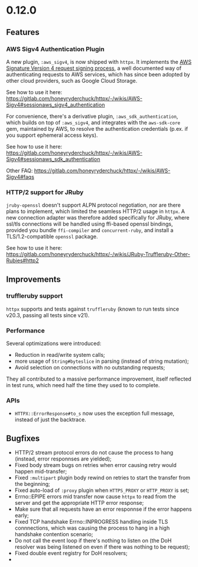 # 0.12.0

## Features

### AWS Sigv4 Authentication Plugin

A new plugin, `:aws_sigv4`, is now shipped with `httpx`. It implements the [AWS Signature Version 4 request signing process](https://docs.aws.amazon.com/general/latest/gr/signature-version-4.html), a well documented way of authenticating requests to AWS services, which has since been adopted by other cloud providers, such as Google Cloud Storage.

See how to use it here: https://gitlab.com/honeyryderchuck/httpx/-/wikis/AWS-Sigv4#sessionaws_sigv4_authentication

For convenience, there's a derivative plugin, `:aws_sdk_authentication`, which builds on top of `:aws_sigv4`, and integrates with the `aws-sdk-core` gem, maintained by AWS, to resolve the authentication credentials (p.ex. if you support ephemeral access keys).

See how to use it here: https://gitlab.com/honeyryderchuck/httpx/-/wikis/AWS-Sigv4#sessionaws_sdk_authentication

Other FAQ: https://gitlab.com/honeyryderchuck/httpx/-/wikis/AWS-Sigv4#faqs

### HTTP/2 support for JRuby

`jruby-openssl` doesn't support ALPN protocol negotiation, nor are there plans to implement, which limited the seamless HTTP/2 usage in `httpx`. A new connection adapter was therefore added specifically for JRuby, where ssl/tls connections will be handled using ffi-based openssl bindings, provided you bundle `ffi-compiler` and `concurrent-ruby`, and install a TLS/1.2-compatible `openssl` package.

See how to use it here: https://gitlab.com/honeyryderchuck/httpx/-/wikis/JRuby-Truffleruby-Other-Rubies#http2

## Improvements


### truffleruby support

`httpx` supports and tests against `truffleruby` (known to run tests since v20.3, passing all tests since v21).

### Performance

Several optimizations were introduced:

* Reduction in read/write system calls;
* more usage of `String#byteslice` in parsing (instead of string mutation);
* Avoid selection on connections with no outstanding requests;

They all contributed to a massive performance improvement, itself reflected in test runs, which need half the time they used to to complete.

### APIs

* `HTTPX::ErrorResponse#to_s` now uses the exception full message, instead of just the backtrace.

## Bugfixes

* HTTP/2 stream protocol errors do not cause the process to hang (instead, error responnses are yielded);
* Fixed body stream bugs on retries when error causing retry would happen mid-transfer;
* Fixed `:multipart` plugin body rewind on retries to start the transfer from the beginning;
* Fixed auto-load of  `:proxy` plugin when `HTTPS_PROXY` or `HTTP_PROXY` is set;
* Errno::EPIPE errors mid transfer now cause `httpx` to read from the server and get the appropriate HTTP error response;
* Make sure that all requests have an error responnse if the error happens early;
* Fixed TCP handshake Errno::INPROGRESS handling inside TLS connnections, which was causing the process to hang in a high handshake contention scenario;
* Do not call the event loop if there's nothing to listen on (the DoH resolver was being listened on even if there was nothing to be request);
* Fixed double event registry for DoH resolvers;
* 
